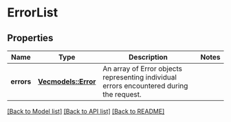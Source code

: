# ErrorList

## Properties

Name | Type | Description | Notes
------------ | ------------- | ------------- | -------------
**errors** | [**Vec<models::Error>**](Error.md) | An array of Error objects representing individual errors encountered during the request. | 

[[Back to Model list]](../README.md#documentation-for-models) [[Back to API list]](../README.md#documentation-for-api-endpoints) [[Back to README]](../README.md)


